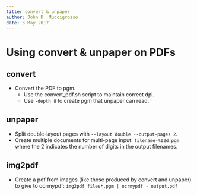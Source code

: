 ```yaml
---
title: convert & unpaper
author: John D. Muccigrosso
date: 3 May 2017
---
```


# Using convert & unpaper on PDFs

## convert

- Convert the PDF to pgm.
    -  Use the convert_pdf.sh script to maintain correct dpi.
    -  Use `-depth 8` to create pgm that unpaper can read.

## unpaper

- Split double-layout pages with `--layout double --output-pages 2`.
- Create multiple documents for multi-page input: `filename-%02d.pgm` where the 2 indicates the number of digits in the output filenames.

## img2pdf

- Create a pdf from images (like those produced by convert and unpaper) to give to ocrmypdf: `img2pdf files*.pgm | ocrmypdf - output.pdf`
